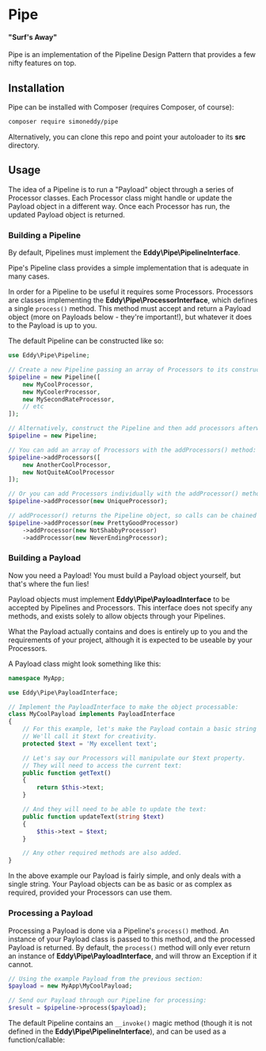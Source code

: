 # Pipe
#### "Surf's Away"

Pipe is an implementation of the Pipeline Design Pattern that provides a few nifty features on top.

## Installation
Pipe can be installed with Composer (requires Composer, of course):
```sh
composer require simoneddy/pipe
```

Alternatively, you can clone this repo and point your autoloader to its __src__ directory.

## Usage
The idea of a Pipeline is to run a "Payload" object through a series of Processor classes. Each Processor class might handle or update the Payload object in a different way. Once each Processor has run, the updated Payload object is returned.

### Building a Pipeline

By default, Pipelines must implement the __Eddy\Pipe\PipelineInterface__.

Pipe's Pipeline class provides a simple implementation that is adequate in many cases.

In order for a Pipeline to be useful it requires some Processors. Processors are classes implementing the __Eddy\Pipe\ProcessorInterface__, which defines a single `process()` method. This method must accept and return a Payload object (more on Payloads below - they're important!), but whatever it does to the Payload is up to you.

The default Pipeline can be constructed like so:

```php
use Eddy\Pipe\Pipeline;

// Create a new Pipeline passing an array of Processors to its constructor:
$pipeline = new Pipeline([
    new MyCoolProcessor,
    new MyCoolerProcessor,
    new MySecondRateProcessor,
    // etc
]);

// Alternatively, construct the Pipeline and then add processors afterwards.
$pipeline = new Pipeline;

// You can add an array of Processors with the addProcessors() method:
$pipeline->addProcessors([
    new AnotherCoolProcessor,
    new NotQuiteACoolProcessor
]);

// Or you can add Processors individually with the addProcessor() method:
$pipeline->addProcessor(new UniqueProcessor);

// addProcessor() returns the Pipeline object, so calls can be chained together:
$pipeline->addProcessor(new PrettyGoodProcessor)
    ->addProcessor(new NotShabbyProcessor)
    ->addProcessor(new NeverEndingProcessor);
```

### Building a Payload

Now you need a Payload! You must build a Payload object yourself, but that's where the fun lies!

Payload objects must implement __Eddy\Pipe\PayloadInterface__ to be accepted by Pipelines and Processors. This interface does not specify any methods, and exists solely to allow objects through your Pipelines.

What the Payload actually contains and does is entirely up to you and the requirements of your project, although it is expected to be useable by your Processors.

A Payload class might look something like this:
```php
namespace MyApp;

use Eddy\Pipe\PayloadInterface;

// Implement the PayloadInterface to make the object processable:
class MyCoolPayload implements PayloadInterface
{
    // For this example, let's make the Payload contain a basic string property.
    // We'll call it $text for creativity.
    protected $text = 'My excellent text';

    // Let's say our Processors will manipulate our $text property.
    // They will need to access the current text:
    public function getText()
    {
        return $this->text;
    }

    // And they will need to be able to update the text:
    public function updateText(string $text)
    {
        $this->text = $text;
    }

    // Any other required methods are also added.
}
```

In the above example our Payload is fairly simple, and only deals with a single string. Your Payload objects can be as basic or as complex as required, provided your Processors can use them.


### Processing a Payload

Processing a Payload is done via a Pipeline's `process()` method. An instance of your Payload class is passed to this method, and the processed Payload is returned. By default, the `process()` method will only ever return an instance of __Eddy\Pipe\PayloadInterface__, and will throw an Exception if it cannot.

```php
// Using the example Payload from the previous section:
$payload = new MyApp\MyCoolPayload;

// Send our Payload through our Pipeline for processing:
$result = $pipeline->process($payload);
```

The default Pipeline contains an `__invoke()` magic method (though it is not defined in the __Eddy\Pipe\PipelineInterface__), and can be used as a function/callable:




